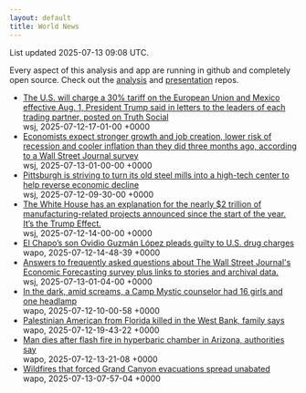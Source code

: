 ```yaml
---
layout: default
title: World News
---
```


<div markdown="0">
<div class="byline small text-muted">List updated <span class="datetime">2025-07-13 09:08 UTC</span>.</div>

<p>Every aspect of this analysis and app are running in github and completely open source. Check out the <a href="https://github.com/Castro-Media/Analysis">analysis</a> and <a href="https://github.com/Castro-Media/TopStoryReview.com">presentation</a> repos.</p>
<ul>
<li><a href='https://www.wsj.com/economy/trade/trump-threatens-30-tariffs-on-eu-mexico-c48ce36f'>The U.S. will charge a 30% tariff on the European Union and Mexico effective Aug. 1, President Trump said in letters to the leaders of each trading partner, posted on Truth Social</a><div class='byline small text-muted'>wsj, <span class="datetime">2025-07-12-17-01-00 +0000</span></div></li>
<li><a href='https://www.wsj.com/economy/economists-see-lower-recession-risk-and-stronger-job-growth-wsj-survey-10d6e476'>Economists expect stronger growth and job creation, lower risk of recession and cooler inflation than they did three months ago, according to a Wall Street Journal survey</a><div class='byline small text-muted'>wsj, <span class="datetime">2025-07-13-01-00-00 +0000</span></div></li>
<li><a href='https://www.wsj.com/tech/ai/can-pittsburghs-old-steel-mills-be-turned-into-an-ai-hub-bb2dd8ff'>Pittsburgh is striving to turn its old steel mills into a high-tech center to help reverse economic decline</a><div class='byline small text-muted'>wsj, <span class="datetime">2025-07-12-09-30-00 +0000</span></div></li>
<li><a href='https://www.wsj.com/politics/policy/trump-new-us-factories-d2981280'>The White House has an explanation for the nearly $2 trillion of manufacturing-related projects announced since the start of the year. It&#8217;s the Trump Effect.</a><div class='byline small text-muted'>wsj, <span class="datetime">2025-07-12-14-00-00 +0000</span></div></li>
<li><a href='https://www.washingtonpost.com/nation/2025/07/12/ovidio-guzmn-lpez-el-chapo-son-plea-deal/'>El Chapo&#8217;s son Ovidio Guzm&#225;n L&#243;pez pleads guilty to U.S. drug charges</a><div class='byline small text-muted'>wapo, <span class="datetime">2025-07-12-14-48-39 +0000</span></div></li>
<li><a href='https://www.wsj.com/economy/economic-forecasting-survey-archive-11617814998'>Answers to frequently asked questions about The Wall Street Journal's Economic Forecasting survey plus links to stories and archival data.</a><div class='byline small text-muted'>wsj, <span class="datetime">2025-07-13-01-04-00 +0000</span></div></li>
<li><a href='https://www.washingtonpost.com/investigations/2025/07/12/texas-flooding-survival-camp-mystic-counselor/'>In the dark, amid screams, a Camp Mystic counselor had 16 girls and one headlamp</a><div class='byline small text-muted'>wapo, <span class="datetime">2025-07-12-10-00-58 +0000</span></div></li>
<li><a href='https://www.washingtonpost.com/nation/2025/07/11/palestinian-american-west-bank-death-tampa/'>Palestinian American from Florida killed in the West Bank, family says</a><div class='byline small text-muted'>wapo, <span class="datetime">2025-07-12-19-43-22 +0000</span></div></li>
<li><a href='https://www.washingtonpost.com/nation/2025/07/12/walter-foxcroft-hyperbaric-chamber-fire-arizona/'>Man dies after flash fire in hyperbaric chamber in Arizona, authorities say</a><div class='byline small text-muted'>wapo, <span class="datetime">2025-07-12-13-21-08 +0000</span></div></li>
<li><a href='https://www.washingtonpost.com/weather/2025/07/13/white-sage-wildfire-arizona-dragon-bravo/'>Wildfires that forced Grand Canyon evacuations spread unabated</a><div class='byline small text-muted'>wapo, <span class="datetime">2025-07-13-07-57-04 +0000</span></div></li>
</ul>
</div>
